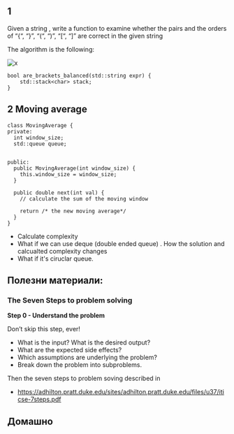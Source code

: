 

## 1 

Given a string ,
 write a function to examine whether the pairs and the orders of “{“, “}”, “(“, “)”, “[“, “]” are correct in the given string

The algorithm is the following: 

![x](https://user-images.githubusercontent.com/2536458/204161040-4a09f40f-3294-4e71-8453-85a6290109e0.jpg)

```
bool are_brackets_balanced(std::string expr) {
    std::stack<char> stack;
}
```

## 2 Moving average 

```
class MovingAverage {
private: 
  int window_size;
  std::queue queue;


public: 
  public MovingAverage(int window_size) {
    this.window_size = window_size;
  }

  public double next(int val) {
    // calculate the sum of the moving window

    return /* the new moving average*/
  }
}
```

* Calculate complexity 
* What if we can use deque (double ended queue) . How the solution and calcualted complexity changes 
* What if it's ciruclar queue. 




## Полезни материали: 

### The Seven Steps to problem solving 

**Step 0 - Understand the problem**

Don’t skip this step, ever!

* What is the input? What is the desired output?
* What are the expected side effects?
* Which assumptions are underlying the problem? 
* Break down the problem into subproblems. 

Then the seven steps to problem soving described in
 
- https://adhilton.pratt.duke.edu/sites/adhilton.pratt.duke.edu/files/u37/iticse-7steps.pdf
    
## Домашно   
